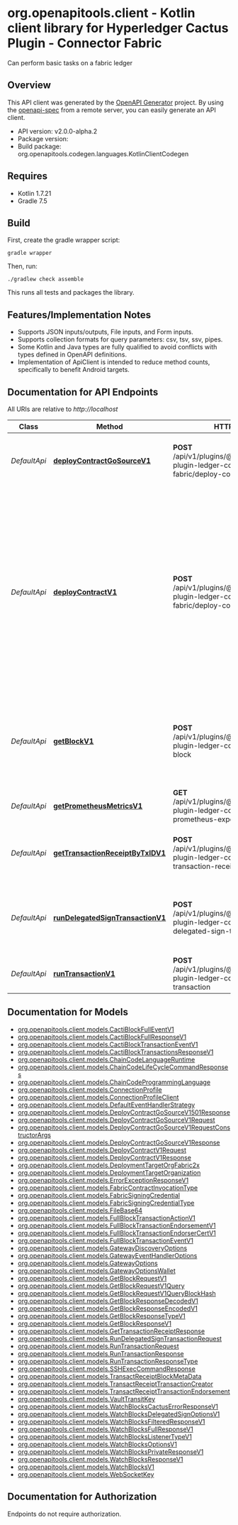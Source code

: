 # org.openapitools.client - Kotlin client library for Hyperledger Cactus Plugin - Connector Fabric

Can perform basic tasks on a fabric ledger

## Overview
This API client was generated by the [OpenAPI Generator](https://openapi-generator.tech) project.  By using the [openapi-spec](https://github.com/OAI/OpenAPI-Specification) from a remote server, you can easily generate an API client.

- API version: v2.0.0-alpha.2
- Package version: 
- Build package: org.openapitools.codegen.languages.KotlinClientCodegen

## Requires

* Kotlin 1.7.21
* Gradle 7.5

## Build

First, create the gradle wrapper script:

```
gradle wrapper
```

Then, run:

```
./gradlew check assemble
```

This runs all tests and packages the library.

## Features/Implementation Notes

* Supports JSON inputs/outputs, File inputs, and Form inputs.
* Supports collection formats for query parameters: csv, tsv, ssv, pipes.
* Some Kotlin and Java types are fully qualified to avoid conflicts with types defined in OpenAPI definitions.
* Implementation of ApiClient is intended to reduce method counts, specifically to benefit Android targets.

<a id="documentation-for-api-endpoints"></a>
## Documentation for API Endpoints

All URIs are relative to *http://localhost*

Class | Method | HTTP request | Description
------------ | ------------- | ------------- | -------------
*DefaultApi* | [**deployContractGoSourceV1**](docs/DefaultApi.md#deploycontractgosourcev1) | **POST** /api/v1/plugins/@hyperledger/cactus-plugin-ledger-connector-fabric/deploy-contract-go-source | Deploys a chaincode contract in the form of a go sources.
*DefaultApi* | [**deployContractV1**](docs/DefaultApi.md#deploycontractv1) | **POST** /api/v1/plugins/@hyperledger/cactus-plugin-ledger-connector-fabric/deploy-contract | Deploys a chaincode contract from a set of source files. Note: This endpoint only supports Fabric 2.x. The 'v1' suffix in the method name refers to the Cactus API version, not the supported Fabric ledger version.
*DefaultApi* | [**getBlockV1**](docs/DefaultApi.md#getblockv1) | **POST** /api/v1/plugins/@hyperledger/cactus-plugin-ledger-connector-fabric/get-block | Get block from the channel using one of selectors from the input. Works only on Fabric 2.x.
*DefaultApi* | [**getPrometheusMetricsV1**](docs/DefaultApi.md#getprometheusmetricsv1) | **GET** /api/v1/plugins/@hyperledger/cactus-plugin-ledger-connector-fabric/get-prometheus-exporter-metrics | Get the Prometheus Metrics
*DefaultApi* | [**getTransactionReceiptByTxIDV1**](docs/DefaultApi.md#gettransactionreceiptbytxidv1) | **POST** /api/v1/plugins/@hyperledger/cactus-plugin-ledger-connector-fabric/get-transaction-receipt-by-txid | get a transaction receipt by tx id on a Fabric ledger.
*DefaultApi* | [**runDelegatedSignTransactionV1**](docs/DefaultApi.md#rundelegatedsigntransactionv1) | **POST** /api/v1/plugins/@hyperledger/cactus-plugin-ledger-connector-fabric/run-delegated-sign-transaction | Runs a transaction on a Fabric ledger using user-provided signing callback.
*DefaultApi* | [**runTransactionV1**](docs/DefaultApi.md#runtransactionv1) | **POST** /api/v1/plugins/@hyperledger/cactus-plugin-ledger-connector-fabric/run-transaction | Runs a transaction on a Fabric ledger.


<a id="documentation-for-models"></a>
## Documentation for Models

 - [org.openapitools.client.models.CactiBlockFullEventV1](docs/CactiBlockFullEventV1.md)
 - [org.openapitools.client.models.CactiBlockFullResponseV1](docs/CactiBlockFullResponseV1.md)
 - [org.openapitools.client.models.CactiBlockTransactionEventV1](docs/CactiBlockTransactionEventV1.md)
 - [org.openapitools.client.models.CactiBlockTransactionsResponseV1](docs/CactiBlockTransactionsResponseV1.md)
 - [org.openapitools.client.models.ChainCodeLanguageRuntime](docs/ChainCodeLanguageRuntime.md)
 - [org.openapitools.client.models.ChainCodeLifeCycleCommandResponses](docs/ChainCodeLifeCycleCommandResponses.md)
 - [org.openapitools.client.models.ChainCodeProgrammingLanguage](docs/ChainCodeProgrammingLanguage.md)
 - [org.openapitools.client.models.ConnectionProfile](docs/ConnectionProfile.md)
 - [org.openapitools.client.models.ConnectionProfileClient](docs/ConnectionProfileClient.md)
 - [org.openapitools.client.models.DefaultEventHandlerStrategy](docs/DefaultEventHandlerStrategy.md)
 - [org.openapitools.client.models.DeployContractGoSourceV1501Response](docs/DeployContractGoSourceV1501Response.md)
 - [org.openapitools.client.models.DeployContractGoSourceV1Request](docs/DeployContractGoSourceV1Request.md)
 - [org.openapitools.client.models.DeployContractGoSourceV1RequestConstructorArgs](docs/DeployContractGoSourceV1RequestConstructorArgs.md)
 - [org.openapitools.client.models.DeployContractGoSourceV1Response](docs/DeployContractGoSourceV1Response.md)
 - [org.openapitools.client.models.DeployContractV1Request](docs/DeployContractV1Request.md)
 - [org.openapitools.client.models.DeployContractV1Response](docs/DeployContractV1Response.md)
 - [org.openapitools.client.models.DeploymentTargetOrgFabric2x](docs/DeploymentTargetOrgFabric2x.md)
 - [org.openapitools.client.models.DeploymentTargetOrganization](docs/DeploymentTargetOrganization.md)
 - [org.openapitools.client.models.ErrorExceptionResponseV1](docs/ErrorExceptionResponseV1.md)
 - [org.openapitools.client.models.FabricContractInvocationType](docs/FabricContractInvocationType.md)
 - [org.openapitools.client.models.FabricSigningCredential](docs/FabricSigningCredential.md)
 - [org.openapitools.client.models.FabricSigningCredentialType](docs/FabricSigningCredentialType.md)
 - [org.openapitools.client.models.FileBase64](docs/FileBase64.md)
 - [org.openapitools.client.models.FullBlockTransactionActionV1](docs/FullBlockTransactionActionV1.md)
 - [org.openapitools.client.models.FullBlockTransactionEndorsementV1](docs/FullBlockTransactionEndorsementV1.md)
 - [org.openapitools.client.models.FullBlockTransactionEndorserCertV1](docs/FullBlockTransactionEndorserCertV1.md)
 - [org.openapitools.client.models.FullBlockTransactionEventV1](docs/FullBlockTransactionEventV1.md)
 - [org.openapitools.client.models.GatewayDiscoveryOptions](docs/GatewayDiscoveryOptions.md)
 - [org.openapitools.client.models.GatewayEventHandlerOptions](docs/GatewayEventHandlerOptions.md)
 - [org.openapitools.client.models.GatewayOptions](docs/GatewayOptions.md)
 - [org.openapitools.client.models.GatewayOptionsWallet](docs/GatewayOptionsWallet.md)
 - [org.openapitools.client.models.GetBlockRequestV1](docs/GetBlockRequestV1.md)
 - [org.openapitools.client.models.GetBlockRequestV1Query](docs/GetBlockRequestV1Query.md)
 - [org.openapitools.client.models.GetBlockRequestV1QueryBlockHash](docs/GetBlockRequestV1QueryBlockHash.md)
 - [org.openapitools.client.models.GetBlockResponseDecodedV1](docs/GetBlockResponseDecodedV1.md)
 - [org.openapitools.client.models.GetBlockResponseEncodedV1](docs/GetBlockResponseEncodedV1.md)
 - [org.openapitools.client.models.GetBlockResponseTypeV1](docs/GetBlockResponseTypeV1.md)
 - [org.openapitools.client.models.GetBlockResponseV1](docs/GetBlockResponseV1.md)
 - [org.openapitools.client.models.GetTransactionReceiptResponse](docs/GetTransactionReceiptResponse.md)
 - [org.openapitools.client.models.RunDelegatedSignTransactionRequest](docs/RunDelegatedSignTransactionRequest.md)
 - [org.openapitools.client.models.RunTransactionRequest](docs/RunTransactionRequest.md)
 - [org.openapitools.client.models.RunTransactionResponse](docs/RunTransactionResponse.md)
 - [org.openapitools.client.models.RunTransactionResponseType](docs/RunTransactionResponseType.md)
 - [org.openapitools.client.models.SSHExecCommandResponse](docs/SSHExecCommandResponse.md)
 - [org.openapitools.client.models.TransactReceiptBlockMetaData](docs/TransactReceiptBlockMetaData.md)
 - [org.openapitools.client.models.TransactReceiptTransactionCreator](docs/TransactReceiptTransactionCreator.md)
 - [org.openapitools.client.models.TransactReceiptTransactionEndorsement](docs/TransactReceiptTransactionEndorsement.md)
 - [org.openapitools.client.models.VaultTransitKey](docs/VaultTransitKey.md)
 - [org.openapitools.client.models.WatchBlocksCactusErrorResponseV1](docs/WatchBlocksCactusErrorResponseV1.md)
 - [org.openapitools.client.models.WatchBlocksDelegatedSignOptionsV1](docs/WatchBlocksDelegatedSignOptionsV1.md)
 - [org.openapitools.client.models.WatchBlocksFilteredResponseV1](docs/WatchBlocksFilteredResponseV1.md)
 - [org.openapitools.client.models.WatchBlocksFullResponseV1](docs/WatchBlocksFullResponseV1.md)
 - [org.openapitools.client.models.WatchBlocksListenerTypeV1](docs/WatchBlocksListenerTypeV1.md)
 - [org.openapitools.client.models.WatchBlocksOptionsV1](docs/WatchBlocksOptionsV1.md)
 - [org.openapitools.client.models.WatchBlocksPrivateResponseV1](docs/WatchBlocksPrivateResponseV1.md)
 - [org.openapitools.client.models.WatchBlocksResponseV1](docs/WatchBlocksResponseV1.md)
 - [org.openapitools.client.models.WatchBlocksV1](docs/WatchBlocksV1.md)
 - [org.openapitools.client.models.WebSocketKey](docs/WebSocketKey.md)


<a id="documentation-for-authorization"></a>
## Documentation for Authorization

Endpoints do not require authorization.

